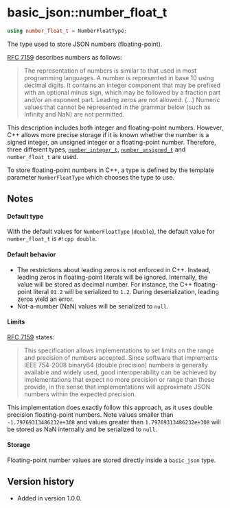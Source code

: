 # basic_json::number_float_t

```cpp
using number_float_t = NumberFloatType;
```

The type used to store JSON numbers (floating-point).

[RFC 7159](http://rfc7159.net/rfc7159) describes numbers as follows:
> The representation of numbers is similar to that used in most programming languages. A number is represented in base
> 10 using decimal digits. It contains an integer component that may be prefixed with an optional minus sign, which may
> be followed by a fraction part and/or an exponent part. Leading zeros are not allowed. (...) Numeric values that
> cannot be represented in the grammar below (such as Infinity and NaN) are not permitted.

This description includes both integer and floating-point numbers. However, C++ allows more precise storage if it is
known whether the number is a signed integer, an unsigned integer or a floating-point number. Therefore, three different
types, [`number_integer_t`](number_integer_t.md), [`number_unsigned_t`](number_unsigned_t.md) and `number_float_t` are
used.

To store floating-point numbers in C++, a type is defined by the template parameter `NumberFloatType` which chooses the
type to use.

## Notes

#### Default type

With the default values for `NumberFloatType` (`double`), the default value for `number_float_t` is `#!cpp double`.

#### Default behavior

- The restrictions about leading zeros is not enforced in C++. Instead, leading zeros in floating-point literals will be
  ignored. Internally, the value will be stored as decimal number. For instance, the C++ floating-point literal `01.2`
  will be serialized to `1.2`. During deserialization, leading zeros yield an error.
- Not-a-number (NaN) values will be serialized to `null`.

#### Limits

[RFC 7159](http://rfc7159.net/rfc7159) states:
> This specification allows implementations to set limits on the range and precision of numbers accepted. Since software
> that implements IEEE 754-2008 binary64 (double precision) numbers is generally available and widely used, good
> interoperability can be achieved by implementations that expect no more precision or range than these provide, in the
> sense that implementations will approximate JSON numbers within the expected precision.

This implementation does exactly follow this approach, as it uses double precision floating-point numbers. Note values
smaller than `-1.79769313486232e+308` and values greater than `1.79769313486232e+308` will be stored as NaN internally
and be serialized to `null`.

#### Storage

Floating-point number values are stored directly inside a `basic_json` type.

## Version history

- Added in version 1.0.0.
